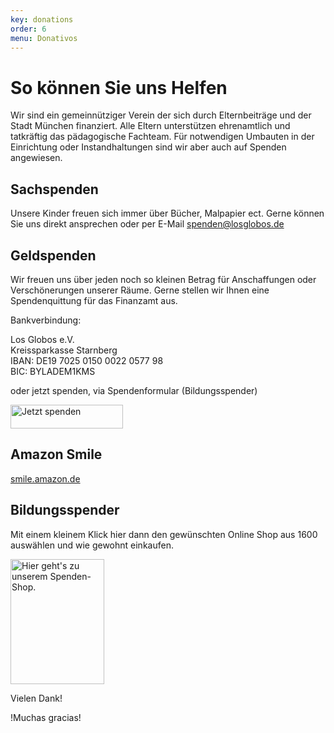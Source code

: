 ```yaml
---
key: donations
order: 6
menu: Donativos
---
```

# So können Sie uns Helfen

Wir sind ein gemeinnütziger Verein der sich durch Elternbeiträge und der Stadt München finanziert.
Alle Eltern unterstützen ehrenamtlich und tatkräftig das pädagogische Fachteam.
Für notwendigen Umbauten in der Einrichtung oder Instandhaltungen sind wir aber auch auf Spenden angewiesen.

## Sachspenden

Unsere Kinder freuen sich immer über Bücher, Malpapier ect.
Gerne können Sie uns direkt ansprechen oder per E-Mail <a href="mailto:spenden@losglobos.de">spenden@losglobos.de</a>

## Geldspenden

Wir freuen uns über jeden noch so kleinen Betrag für Anschaffungen oder Verschönerungen unserer  Räume.
Gerne stellen wir Ihnen eine Spendenquittung für das Finanzamt aus.

Bankverbindung:

Los Globos e.V.  
Kreissparkasse Starnberg  
IBAN: DE19 7025 0150 0022 0577 98  
BIC: BYLADEM1KMS  

oder jetzt spenden, via Spendenformular (Bildungsspender)

<a href="https://www.bildungsspender.de/donation.php?org_id=180469002" target="_blank">
<img src="https://www.bildungsspender.org/extern/images/spenden_gr.png" border="0" alt="Jetzt spenden" title="Jetzt spenden" width="180" height="38" />
</a>


## Amazon Smile

[smile.amazon.de](https://smile.amazon.de/ch/143-218-90734)

<div id="amznCharityBanner"><script type="text/javascript">(function() {var iFrame = document.createElement('iframe'); iFrame.style.display = 'none'; iFrame.style.border = "none"; iFrame.width = 310; iFrame.height = 256; iFrame.setAttribute && iFrame.setAttribute('scrolling', 'no'); iFrame.setAttribute('frameborder', '0'); setTimeout(function() {var contents = (iFrame.contentWindow) ? iFrame.contentWindow : (iFrame.contentDocument.document) ? iFrame.contentDocument.document : iFrame.contentDocument; contents.document.open(); contents.document.write(decodeURIComponent("%3Cdiv%20id%3D%22amznCharityBannerInner%22%3E%3Ca%20href%3D%22https%3A%2F%2Fsmile.amazon.de%2Fch%2F143-218-90734%22%20target%3D%22_blank%22%3E%3Cdiv%20class%3D%22text%22%20height%3D%22%22%3E%3Cdiv%20class%3D%22support-wrapper%22%3E%3Cdiv%20class%3D%22support%22%20style%3D%22font-size%3A%2025px%3B%20line-height%3A%2028px%3B%20margin-top%3A%2015px%3B%20margin-bottom%3A%200px%3B%22%3EUnterst%C3%BCtzen%20Sie%20%3Cspan%20id%3D%22charity-name%22%20style%3D%22display%3A%20inline-block%3B%22%3ELos%20Globos%20e.V.%2C%3C%2Fspan%3E%3C%2Fdiv%3E%3C%2Fdiv%3E%3Cdiv%20class%3D%22when-shop%22%3Eindem%20Sie%20auf%20%3Cb%3Esmile.amazon.de%3C%2Fb%3E%3C%2Fdiv%3E%3Cdiv%20class%3D%22donates%22%3E%20einkaufen.%3C%2Fdiv%3E%3C%2Fdiv%3E%3C%2Fa%3E%3C%2Fdiv%3E%3Cstyle%3E%23amznCharityBannerInner%7Bbackground-image%3Aurl(https%3A%2F%2Fm.media-amazon.com%2Fimages%2FG%2F03%2Fx-locale%2Fpaladin%2Fcharitycentral%2Fbanner-background-image._CB526390082_.png)%3Bwidth%3A300px%3Bheight%3A250px%3Bposition%3Arelative%7D%23amznCharityBannerInner%20a%7Bdisplay%3Ablock%3Bwidth%3A100%25%3Bheight%3A100%25%3Bposition%3Arelative%3Bcolor%3A%23000%3Btext-decoration%3Anone%7D.text%7Bposition%3Aabsolute%3Btop%3A20px%3Bleft%3A15px%3Bright%3A15px%3Bbottom%3A100px%7D.support-wrapper%7Boverflow%3Ahidden%3Bmax-height%3A86px%7D.support%7Bfont-family%3AArial%2Csans%3Bfont-weight%3A700%3Bline-height%3A28px%3Bfont-size%3A25px%3Bcolor%3A%23333%3Btext-align%3Acenter%3Bmargin%3A0%3Bpadding%3A0%3Bbackground%3A0%200%7D.when-shop%7Bfont-family%3AArial%2Csans%3Bfont-size%3A15px%3Bfont-weight%3A400%3Bline-height%3A15px%3Bcolor%3A%23333%3Btext-align%3Acenter%3Bmargin%3A0%3Bpadding%3A0%3Bbackground%3A0%200%7D.donates%7Bfont-family%3AArial%2Csans%3Bfont-size%3A15px%3Bfont-weight%3A400%3Bline-height%3A21px%3Bcolor%3A%23333%3Btext-align%3Acenter%3Bmargin%3A0%3Bpadding%3A0%3Bbackground%3A0%200%7D%3C%2Fstyle%3E")); contents.document.close(); iFrame.style.display = 'block';}); document.getElementById('amznCharityBanner').appendChild(iFrame); })(); </script></div>

## Bildungsspender

Mit einem kleinem Klick hier dann den gewünschten Online Shop aus 1600 auswählen und wie gewohnt einkaufen.

<a href="https://www.bildungsspender.de/losglobos" target="_blank">
<img
    src="https://www.bildungsspender.org/extern/images/verein_150_200.gif"
    border="0" alt="Hier geht's zu unserem Spenden-Shop."
    title="Hier geht's zu unserem Spenden-Shop."
    width="150" height="200" />
</a>

Vielen Dank!

!Muchas gracias!